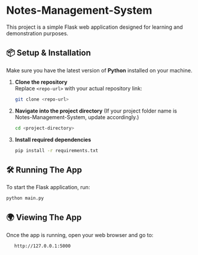 # Notes-Management-System

This project is a simple Flask web application designed for learning and demonstration purposes.

## 📦 Setup & Installation

Make sure you have the latest version of **Python** installed on your machine.

1. **Clone the repository**  
   Replace `<repo-url>` with your actual repository link:
   ```bash
   git clone <repo-url>

2. **Navigate into the project directory**
(If your project folder name is Notes-Management-System, update accordingly.)
   ```bash
   cd <project-directory>

3. **Install required dependencies**
   ```bash
   pip install -r requirements.txt

## 🛠 Running The App

To start the Flask application, run:
```bash
python main.py
```

## 🌍 Viewing The App
Once the app is running, open your web browser and go to:
```
   http://127.0.0.1:5000
```
